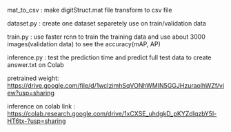 mat_to_csv : make digitStruct.mat file transform to csv file

dataset.py : create one dataset separetely use on train/validation data

train.py : use faster rcnn to train the training data and use about 3000 images(validation data) to see the accuracy(mAP, AP)


inference.py : test the prediction time and predict full test data to create answer.txt on Colab

pretrained weight: https://drive.google.com/file/d/1wcIzimhSqVONhWMIN5GGJHzuraolhWZf/view?usp=sharing

inference on colab link : https://colab.research.google.com/drive/1xCXSE_uhdgkD_pKYZdIqzbY5l-HT6tx-?usp=sharing
